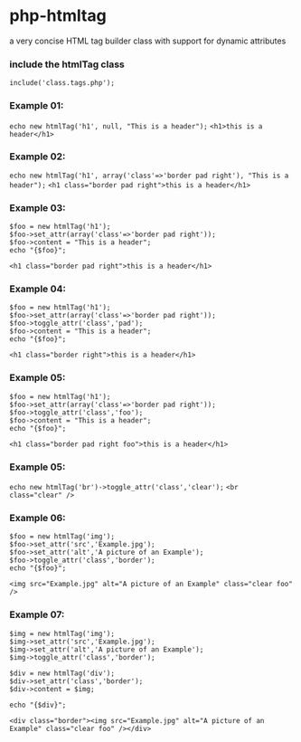 # php-htmltag
a very concise HTML tag builder class with support for dynamic attributes

### include the htmlTag class
```include('class.tags.php');```

### Example 01:
```echo new htmlTag('h1', null, "This is a header");```
```<h1>this is a header</h1>```

### Example 02:
```echo new htmlTag('h1', array('class'=>'border pad right'), "This is a header");```
```<h1 class="border pad right">this is a header</h1>```

### Example 03:
```
$foo = new htmlTag('h1');
$foo->set_attr(array('class'=>'border pad right'));
$foo->content = "This is a header";
echo "{$foo}";
```
```<h1 class="border pad right">this is a header</h1>```

### Example 04:
```
$foo = new htmlTag('h1');
$foo->set_attr(array('class'=>'border pad right'));
$foo->toggle_attr('class','pad');
$foo->content = "This is a header";
echo "{$foo}";
```
```<h1 class="border right">this is a header</h1>```

### Example 05:
```
$foo = new htmlTag('h1');
$foo->set_attr(array('class'=>'border pad right'));
$foo->toggle_attr('class','foo');
$foo->content = "This is a header";
echo "{$foo}";
```
```<h1 class="border pad right foo">this is a header</h1>```

### Example 05:
```echo new htmlTag('br')->toggle_attr('class','clear');```
```<br class="clear" />```

### Example 06:
```
$foo = new htmlTag('img');
$foo->set_attr('src','Example.jpg');
$foo->set_attr('alt','A picture of an Example');
$foo->toggle_attr('class','border');
echo "{$foo}";
```
```<img src="Example.jpg" alt="A picture of an Example" class="clear foo" />```

### Example 07:
```
$img = new htmlTag('img');
$img->set_attr('src','Example.jpg');
$img->set_attr('alt','A picture of an Example');
$img->toggle_attr('class','border');

$div = new htmlTag('div');
$div->set_attr('class','border');
$div->content = $img;

echo "{$div}";
```
```<div class="border"><img src="Example.jpg" alt="A picture of an Example" class="clear foo" /></div>```



